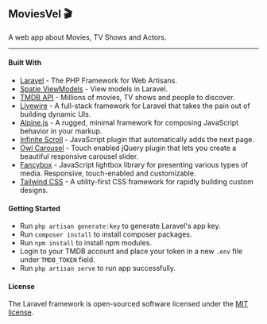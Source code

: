 ## MoviesVel 🎬
A web app about Movies, TV Shows and Actors.

***

#### Built With

- [Laravel](https://www.laravel.com) - The PHP Framework for Web Artisans.
- [Spatie ViewModels](https://github.com/spatie/laravel-view-models) - View models in Laravel.
- [TMDB API](https://www.themoviedb.org/documentation/api) - Millions of movies, TV shows and people to discover.
- [Livewire](https://laravel-livewire.com/) - A full-stack framework for Laravel that takes the pain out of building dynamic UIs.
- [Alpine.js](https://github.com/alpinejs/alpine) - A rugged, minimal framework for composing JavaScript behavior in your markup.
- [Infinite Scroll](https://infinite-scroll.com) - JavaScript plugin that automatically adds the next page.
- [Owl Carousel](https://owlcarousel2.github.io/OwlCarousel2) - Touch enabled jQuery plugin that lets you create a beautiful responsive carousel slider.
- [Fancybox](https://fancyapps.com/fancybox/3/) - JavaScript lightbox library for presenting various types of media.
Responsive, touch-enabled and customizable.
- [Tailwind CSS](https://tailwindcss.com) - A utility-first CSS framework for rapidly building custom designs.

#### Getting Started

- Run `php artisan generate:key` to generate Laravel's app key.
- Run `composer install` to install composer packages.
- Run `npm install` to install npm modules.
- Login to your TMDB account and place your token in a new `.env` file under `TMDB_TOKEN` field.
- Run `php artisan serve` to run app successfully.


#### License

The Laravel framework is open-sourced software licensed under the [MIT license](https://opensource.org/licenses/MIT).
